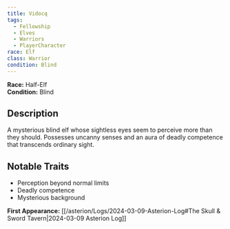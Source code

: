 ```yaml
---
title: Vidocq
tags:
  - Fellowship
  - Elves
  - Warriors
  - PlayerCharacter
race: Elf
class: Warrior
condition: Blind
---
```


**Race:** Half-Elf  
**Condition:** Blind

## Description
A mysterious blind elf whose sightless eyes seem to perceive more than they should. Possesses uncanny senses and an aura of deadly competence that transcends ordinary sight.

## Notable Traits
- Perception beyond normal limits
- Deadly competence
- Mysterious background

**First Appearance:** [[/asterion/Logs/2024-03-09-Asterion-Log#The Skull & Sword Tavern|2024-03-09 Asterion Log]]

